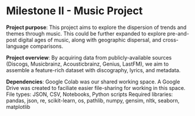 # Milestone II - Music Project

**Project purpose**: This project aims to explore the dispersion of trends and themes through music. This could be further expanded to explore pre-and-post digital ages of music, along with geographic dispersal, and cross-language comparisons.

**Project overview**: By acquiring data from publicly-available sources (Discogs, Musicbrainz, Acousticbrainz, Genius, LastFM), we aim to assemble a feature-rich dataset with discography, lyrics, and metadata.

**Dependencies**:
Google Colab  was our shared working space. A Google Drive was created to faciliate easier file-sharing for working in this space.
File types: JSON, CSV, Notebooks, Python scripts
Required libraries: pandas, json, re, scikit-learn, os, pathlib, numpy, gensim, nltk, seaborn, matplotlib
